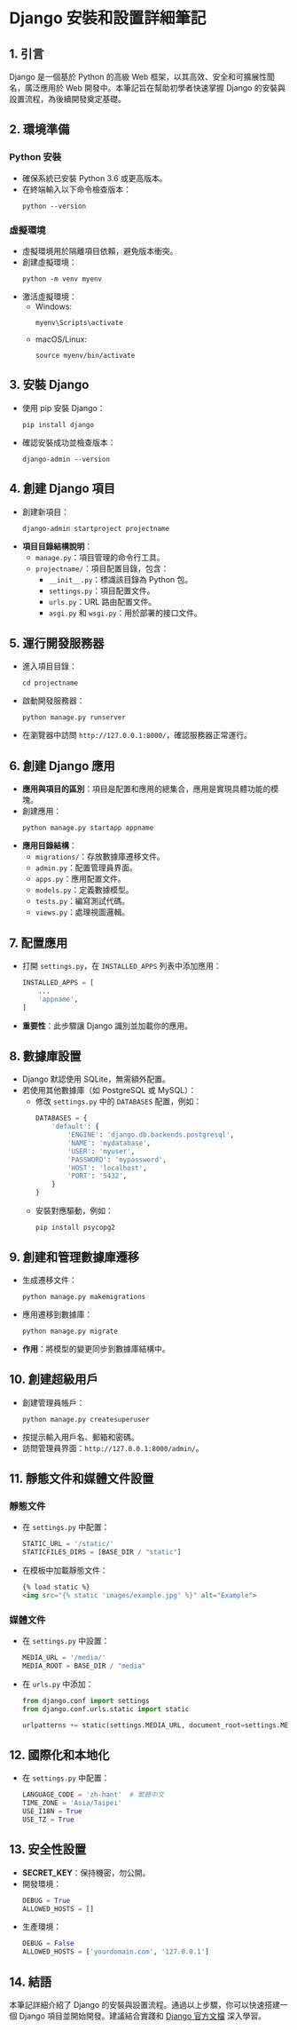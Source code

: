 # Django 安裝和設置詳細筆記

## 1. 引言
Django 是一個基於 Python 的高級 Web 框架，以其高效、安全和可擴展性聞名，廣泛應用於 Web 開發中。本筆記旨在幫助初學者快速掌握 Django 的安裝與設置流程，為後續開發奠定基礎。

## 2. 環境準備
### Python 安裝
- 確保系統已安裝 Python 3.6 或更高版本。
- 在終端輸入以下命令檢查版本：
  ```
  python --version
  ```

### 虛擬環境
- 虛擬環境用於隔離項目依賴，避免版本衝突。
- 創建虛擬環境：
  ```
  python -m venv myenv
  ```
- 激活虛擬環境：
  - Windows:
    ```
    myenv\Scripts\activate
    ```
  - macOS/Linux:
    ```
    source myenv/bin/activate
    ```

## 3. 安裝 Django
- 使用 pip 安裝 Django：
  ```
  pip install django
  ```
- 確認安裝成功並檢查版本：
  ```
  django-admin --version
  ```

## 4. 創建 Django 項目
- 創建新項目：
  ```
  django-admin startproject projectname
  ```
- **項目目錄結構說明**：
  - `manage.py`：項目管理的命令行工具。
  - `projectname/`：項目配置目錄，包含：
    - `__init__.py`：標識該目錄為 Python 包。
    - `settings.py`：項目配置文件。
    - `urls.py`：URL 路由配置文件。
    - `asgi.py` 和 `wsgi.py`：用於部署的接口文件。

## 5. 運行開發服務器
- 進入項目目錄：
  ```
  cd projectname
  ```
- 啟動開發服務器：
  ```
  python manage.py runserver
  ```
- 在瀏覽器中訪問 `http://127.0.0.1:8000/`，確認服務器正常運行。

## 6. 創建 Django 應用
- **應用與項目的區別**：項目是配置和應用的總集合，應用是實現具體功能的模塊。
- 創建應用：
  ```
  python manage.py startapp appname
  ```
- **應用目錄結構**：
  - `migrations/`：存放數據庫遷移文件。
  - `admin.py`：配置管理員界面。
  - `apps.py`：應用配置文件。
  - `models.py`：定義數據模型。
  - `tests.py`：編寫測試代碼。
  - `views.py`：處理視圖邏輯。

## 7. 配置應用
- 打開 `settings.py`，在 `INSTALLED_APPS` 列表中添加應用：
  ```python
  INSTALLED_APPS = [
      ...
      'appname',
  ]
  ```
- **重要性**：此步驟讓 Django 識別並加載你的應用。

## 8. 數據庫設置
- Django 默認使用 SQLite，無需額外配置。
- 若使用其他數據庫（如 PostgreSQL 或 MySQL）：
  - 修改 `settings.py` 中的 `DATABASES` 配置，例如：
    ```python
    DATABASES = {
        'default': {
            'ENGINE': 'django.db.backends.postgresql',
            'NAME': 'mydatabase',
            'USER': 'myuser',
            'PASSWORD': 'mypassword',
            'HOST': 'localhost',
            'PORT': '5432',
        }
    }
    ```
  - 安裝對應驅動，例如：
    ```
    pip install psycopg2
    ```

## 9. 創建和管理數據庫遷移
- 生成遷移文件：
  ```
  python manage.py makemigrations
  ```
- 應用遷移到數據庫：
  ```
  python manage.py migrate
  ```
- **作用**：將模型的變更同步到數據庫結構中。

## 10. 創建超級用戶
- 創建管理員帳戶：
  ```
  python manage.py createsuperuser
  ```
- 按提示輸入用戶名、郵箱和密碼。
- 訪問管理員界面：`http://127.0.0.1:8000/admin/`。

## 11. 靜態文件和媒體文件設置
### 靜態文件
- 在 `settings.py` 中配置：
  ```python
  STATIC_URL = '/static/'
  STATICFILES_DIRS = [BASE_DIR / "static"]
  ```
- 在模板中加載靜態文件：
  ```html
  {% load static %}
  <img src="{% static 'images/example.jpg' %}" alt="Example">
  ```

### 媒體文件
- 在 `settings.py` 中設置：
  ```python
  MEDIA_URL = '/media/'
  MEDIA_ROOT = BASE_DIR / "media"
  ```
- 在 `urls.py` 中添加：
  ```python
  from django.conf import settings
  from django.conf.urls.static import static

  urlpatterns += static(settings.MEDIA_URL, document_root=settings.MEDIA_ROOT)
  ```

## 12. 國際化和本地化
- 在 `settings.py` 中配置：
  ```python
  LANGUAGE_CODE = 'zh-hant'  # 繁體中文
  TIME_ZONE = 'Asia/Taipei'
  USE_I18N = True
  USE_TZ = True
  ```

## 13. 安全性設置
- **SECRET_KEY**：保持機密，勿公開。
- 開發環境：
  ```python
  DEBUG = True
  ALLOWED_HOSTS = []
  ```
- 生產環境：
  ```python
  DEBUG = False
  ALLOWED_HOSTS = ['yourdomain.com', '127.0.0.1']
  ```

## 14. 結語
本筆記詳細介紹了 Django 的安裝與設置流程。通過以上步驟，你可以快速搭建一個 Django 項目並開始開發。建議結合實踐和 [Django 官方文檔](https://docs.djangoproject.com/) 深入學習。
